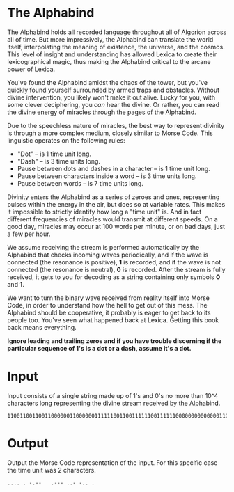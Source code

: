 # The Alphabind

The Alphabind holds all recorded language throughout all of Algorion across all of time. But more impressively, the Alphabind can translate the world itself, interpolating the meaning of existence, the universe, and the cosmos. This level of insight and understanding has allowed Lexica to create their lexicographical magic, thus making the Alphabind critical to the arcane power of Lexica.

You've found the Alphabind amidst the chaos of the tower, but you've quickly found yourself surrounded by armed traps and obstacles. Without divine intervention, you likely won't make it out alive. Lucky for you, with some clever deciphering, you *can* hear the divine. Or rather, you can read the divine energy of miracles through the pages of the Alphabind.

Due to the speechless nature of miracles, the best way to represent divinity is through a more complex medium, closely similar to Morse Code. This linguistic operates on the following rules: 

- "Dot" – is 1 time unit long.
- "Dash" – is 3 time units long.
- Pause between dots and dashes in a character – is 1 time unit long.
- Pause between characters inside a word – is 3 time units long.
- Pause between words – is 7 time units long.

Divinity enters the Alphabind as a series of zeroes and ones, representing pulses within the energy in the air, but does so at variable rates. This makes it impossible to strictly identify how long a "time unit" is. And in fact different frequencies of miracles would transmit at different speeds. On a good day, miracles may occur at 100 words per minute, or on bad days, just a few per hour.

We assume receiving the stream is performed automatically by the Alphabind that checks incoming waves periodically, and if the wave is connected (the resonance is positive), __1__ is recorded, and if the wave is not connected (the resonance is neutral), __0__ is recorded. After the stream is fully received, it gets to you for decoding as a string containing only symbols __0__ and __1__.

We want to turn the binary wave received from reality itself into Morse Code, in order to understand how the hell to get out of this mess. The Alphabind should be cooperative, it probably is eager to get back to its people too. You've seen what happened back at Lexica. Getting this book back means everything.

__Ignore leading and trailing zeros and if you have trouble discerning if the particular sequence of 1's is a dot or a dash, assume it's a dot.__

# Input

Input consists of a single string made up of 1's and 0's no more than 10^4 characters long representing the divine stream received by the Alphabind.

```
1100110011001100000011000000111111001100111111001111110000000000000011001111110011111100111111000000110011001111110000001111110011001100000011
```

# Output

Output the Morse Code representation of the input. For this specific case the time unit was 2 characters.

```
.... . -.--   .--- ..- -.. .
```